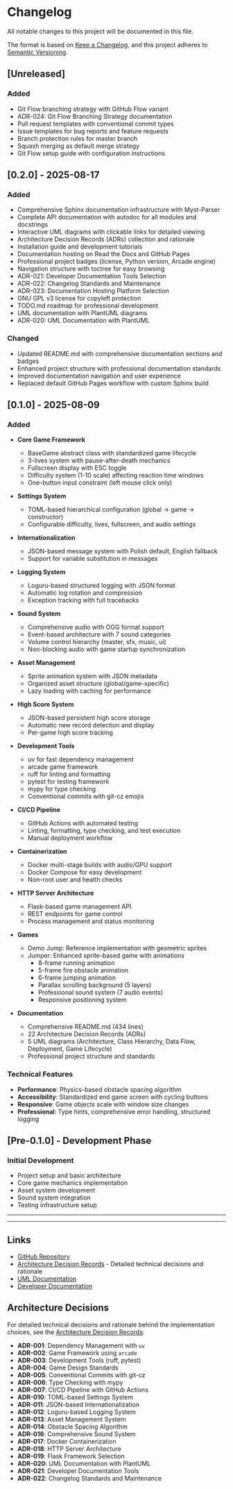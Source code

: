 # Changelog

All notable changes to this project will be documented in this file.

The format is based on [Keep a Changelog](https://keepachangelog.com/en/1.0.0/),
and this project adheres to [Semantic Versioning](https://semver.org/spec/v2.0.0.html).

## [Unreleased]

### Added
- Git Flow branching strategy with GitHub Flow variant
- ADR-024: Git Flow Branching Strategy documentation
- Pull request templates with conventional commit types
- Issue templates for bug reports and feature requests
- Branch protection rules for master branch
- Squash merging as default merge strategy
- Git Flow setup guide with configuration instructions

## [0.2.0] - 2025-08-17

### Added
- Comprehensive Sphinx documentation infrastructure with Myst-Parser
- Complete API documentation with autodoc for all modules and docstrings
- Interactive UML diagrams with clickable links for detailed viewing
- Architecture Decision Records (ADRs) collection and rationale
- Installation guide and development tutorials
- Documentation hosting on Read the Docs and GitHub Pages
- Professional project badges (license, Python version, Arcade engine)
- Navigation structure with toctree for easy browsing
- ADR-021: Developer Documentation Tools Selection
- ADR-022: Changelog Standards and Maintenance
- ADR-023: Documentation Hosting Platform Selection
- GNU GPL v3 license for copyleft protection
- TODO.md roadmap for professional development
- UML documentation with PlantUML diagrams
- ADR-020: UML Documentation with PlantUML

### Changed
- Updated README.md with comprehensive documentation sections and badges
- Enhanced project structure with professional documentation standards
- Improved documentation navigation and user experience
- Replaced default GitHub Pages workflow with custom Sphinx build

## [0.1.0] - 2025-08-09

### Added
- **Core Game Framework**
  - BaseGame abstract class with standardized game lifecycle
  - 3-lives system with pause-after-death mechanics
  - Fullscreen display with ESC toggle
  - Difficulty system (1-10 scale) affecting reaction time windows
  - One-button input constraint (left mouse click only)

- **Settings System**
  - TOML-based hierarchical configuration (global → game → constructor)
  - Configurable difficulty, lives, fullscreen, and audio settings

- **Internationalization**
  - JSON-based message system with Polish default, English fallback
  - Support for variable substitution in messages

- **Logging System**
  - Loguru-based structured logging with JSON format
  - Automatic log rotation and compression
  - Exception tracking with full tracebacks

- **Sound System**
  - Comprehensive audio with OGG format support
  - Event-based architecture with 7 sound categories
  - Volume control hierarchy (master, sfx, music, ui)
  - Non-blocking audio with game startup synchronization

- **Asset Management**
  - Sprite animation system with JSON metadata
  - Organized asset structure (global/game-specific)
  - Lazy loading with caching for performance

- **High Score System**
  - JSON-based persistent high score storage
  - Automatic new record detection and display
  - Per-game high score tracking

- **Development Tools**
  - uv for fast dependency management
  - arcade game framework
  - ruff for linting and formatting
  - pytest for testing framework
  - mypy for type checking
  - Conventional commits with git-cz emojis

- **CI/CD Pipeline**
  - GitHub Actions with automated testing
  - Linting, formatting, type checking, and test execution
  - Manual deployment workflow

- **Containerization**
  - Docker multi-stage builds with audio/GPU support
  - Docker Compose for easy development
  - Non-root user and health checks

- **HTTP Server Architecture**
  - Flask-based game management API
  - REST endpoints for game control
  - Process management and status monitoring

- **Games**
  - Demo Jump: Reference implementation with geometric sprites
  - Jumper: Enhanced sprite-based game with animations
    - 8-frame running animation
    - 5-frame fire obstacle animation
    - 6-frame jumping animation
    - Parallax scrolling background (5 layers)
    - Professional sound system (7 audio events)
    - Responsive positioning system

- **Documentation**
  - Comprehensive README.md (434 lines)
  - 22 Architecture Decision Records (ADRs)
  - 5 UML diagrams (Architecture, Class Hierarchy, Data Flow, Deployment, Game Lifecycle)
  - Professional project structure and standards

### Technical Features
- **Performance**: Physics-based obstacle spacing algorithm
- **Accessibility**: Standardized end game screen with cycling buttons
- **Responsive**: Game objects scale with window size changes
- **Professional**: Type hints, comprehensive error handling, structured logging

## [Pre-0.1.0] - Development Phase

### Initial Development
- Project setup and basic architecture
- Core game mechanics implementation
- Asset system development
- Sound system integration
- Testing infrastructure setup

---



---



## Links

- [GitHub Repository](https://github.com/jgrynczewski/unipress)
- [Architecture Decision Records](docs/adr/) - Detailed technical decisions and rationale
- [UML Documentation](docs/uml/)
- [Developer Documentation](docs/sphinx/)

## Architecture Decisions

For detailed technical decisions and rationale behind the implementation choices, see the [Architecture Decision Records](docs/adr/):

- **ADR-001**: Dependency Management with `uv`
- **ADR-002**: Game Framework using `arcade`
- **ADR-003**: Development Tools (ruff, pytest)
- **ADR-004**: Game Design Standards
- **ADR-005**: Conventional Commits with git-cz
- **ADR-006**: Type Checking with mypy
- **ADR-007**: CI/CD Pipeline with GitHub Actions
- **ADR-010**: TOML-based Settings System
- **ADR-011**: JSON-based Internationalization
- **ADR-012**: Loguru-based Logging System
- **ADR-013**: Asset Management System
- **ADR-014**: Obstacle Spacing Algorithm
- **ADR-016**: Comprehensive Sound System
- **ADR-017**: Docker Containerization
- **ADR-018**: HTTP Server Architecture
- **ADR-019**: Flask Framework Selection
- **ADR-020**: UML Documentation with PlantUML
- **ADR-021**: Developer Documentation Tools
- **ADR-022**: Changelog Standards and Maintenance
